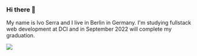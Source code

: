### Hi there 👋

My name is Ivo Serra and I live in Berlin in Germany. I'm studying fullstack web development at DCI and in September 2022 will complete my graduation.


<a href="https://github.com/ivoserra/github-readme-stats">
  <img align="center" src="https://github-readme-stats.vercel.app/api/top-langs/?username=ivoserra&layout=compact" />
</a>


